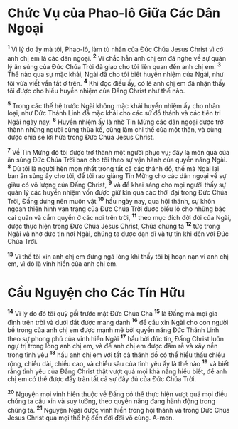 # Chức Vụ của Phao-lô Giữa Các Dân Ngoại
<sup><b>1</b></sup> Vì lý do ấy mà tôi, Phao-lô, làm tù nhân của Đức Chúa Jesus Christ vì cớ anh chị em là các dân ngoại. <sup><b>2</b></sup> Vì chắc hẳn anh chị em đã nghe về sự quản lý ân sủng của Đức Chúa Trời đã giao cho tôi liên quan đến anh chị em. <sup><b>3</b></sup> Thể nào qua sự mặc khải, Ngài đã cho tôi biết huyền nhiệm của Ngài, như tôi vừa viết vắn tắt ở trên. <sup><b>4</b></sup> Khi đọc điều ấy, có lẽ anh chị em đã nhận thấy tôi được cho hiểu huyền nhiệm của Đấng Christ như thế nào.

<sup><b>5</b></sup> Trong các thế hệ trước Ngài không mặc khải huyền nhiệm ấy cho nhân loại, như Đức Thánh Linh đã mặc khải cho các sứ đồ thánh và các tiên tri Ngài ngày nay. <sup><b>6</b></sup> Huyền nhiệm ấy là nhờ Tin Mừng các dân ngoại được trở thành những người cùng thừa kế, cùng làm chi thể của một thân, và cùng được chia sẻ lời hứa trong Đức Chúa Jesus Christ.

<sup><b>7</b></sup> Về Tin Mừng đó tôi được trở thành một người phục vụ; đây là món quà của ân sủng Đức Chúa Trời ban cho tôi theo sự vận hành của quyền năng Ngài. <sup><b>8</b></sup> Dù tôi là người hèn mọn nhất trong tất cả các thánh đồ, thế mà Ngài lại ban ân sủng ấy cho tôi, để tôi rao giảng Tin Mừng cho các dân ngoại về sự giàu có vô lượng của Đấng Christ, <sup><b>9</b></sup> và để khai sáng cho mọi người thấy sự quản lý các huyền nhiệm vốn được giữ kín qua các thời đại trong Đức Chúa Trời, Đấng dựng nên muôn vật <sup><b>10</b></sup> hầu ngày nay, qua hội thánh, sự khôn ngoan thiên hình vạn trạng của Đức Chúa Trời được biểu lộ cho những bậc cai quản và cầm quyền ở các nơi trên trời, <sup><b>11</b></sup> theo mục đích đời đời của Ngài, được thực hiện trong Đức Chúa Jesus Christ, Chúa chúng ta <sup><b>12</b></sup> tức trong Ngài và nhờ đức tin nơi Ngài, chúng ta được dạn dĩ và tự tin khi đến với Đức Chúa Trời.

<sup><b>13</b></sup> Vì thế tôi xin anh chị em đừng ngã lòng khi thấy tôi bị hoạn nạn vì anh chị em, vì đó là vinh hiển của anh chị em.


# Cầu Nguyện cho Các Tín Hữu
<sup><b>14</b></sup> Vì lý do đó tôi quỳ gối trước mặt Đức Chúa Cha <sup><b>15</b></sup> là Đấng mà mọi gia đình trên trời và dưới đất được mang danh <sup><b>16</b></sup> để cầu xin Ngài cho con người bề trong của anh chị em được mạnh mẽ bởi quyền năng Đức Thánh Linh theo sự phong phú của vinh hiển Ngài <sup><b>17</b></sup> hầu bởi đức tin, Đấng Christ luôn ngự trị trong lòng anh chị em, và để anh chị em được đâm rễ và xây nền trong tình yêu <sup><b>18</b></sup> hầu anh chị em với tất cả thánh đồ có thể hiểu thấu chiều rộng, chiều dài, chiều cao, và chiều sâu của tình yêu ấy là thể nào <sup><b>19</b></sup> và biết rằng tình yêu của Đấng Christ thật vượt quá mọi khả năng hiểu biết, để anh chị em có thể được đầy tràn tất cả sự đầy đủ của Đức Chúa Trời.

<sup><b>20</b></sup> Nguyện mọi vinh hiển thuộc về Đấng có thể thực hiện vượt quá mọi điều chúng ta cầu xin và suy tưởng, theo quyền năng đang hành động trong chúng ta. <sup><b>21</b></sup> Nguyện Ngài được vinh hiển trong hội thánh và trong Đức Chúa Jesus Christ qua mọi thế hệ đến đời đời vô cùng. A-men.